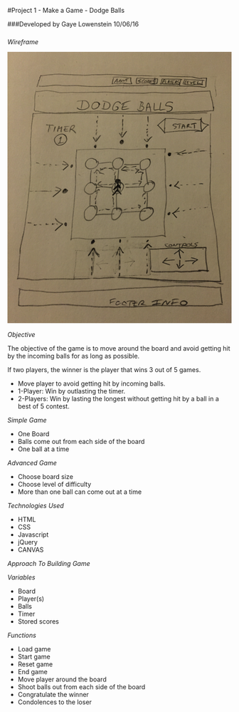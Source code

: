 #Project 1 - Make a Game - Dodge Balls

###Developed by Gaye Lowenstein 10/06/16
###


_Wireframe_  

![](assets/wireframe.png)

_Objective_

The objective of the game is to move around the board and avoid getting hit by the incoming balls for as long as possible.  

If two players, the winner is the player that wins 3 out of 5 games.

* Move player to avoid getting hit by incoming balls.
* 1-Player: Win by outlasting the timer.
* 2-Players: Win by lasting the longest without getting hit by a ball in a best of 5 contest.

_Simple Game_

* One Board
* Balls come out from each side of the board
* One ball at a time

_Advanced Game_

* Choose board size
* Choose level of difficulty
* More than one ball can come out at a time

_Technologies Used_

* HTML
* CSS
* Javascript
* jQuery
* CANVAS

_Approach To Building Game_  

_Variables_

* Board
* Player(s)
* Balls
* Timer
* Stored scores

_Functions_

* Load game
* Start game
* Reset game
* End game
* Move player around the board
* Shoot balls out from each side of the board
* Congratulate the winner
* Condolences to the loser
